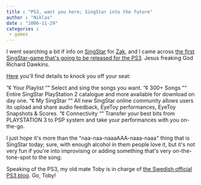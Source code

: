 ```yaml
---
title : "PS3, want you here; SingStar into the future"
author : "Niklas"
date : "2006-11-29"
categories : 
 - games
---
```


I went searching a bit if info on [SingStar](http://www.singstargame.com) for [Zak](http://www.flickr.com/photos/maosan/209075385), and I came across [the first SingStar-game that's going to be released for the PS3](http://www.webhallen.com/prod.php?id=61194). Jesus freaking God Richard Dawkins.

[Here](http://www.webhallen.com/prod.php?id=61194) you'll find details to knock you off your seat:

“¢ Your Playlist ““ Select and sing the songs you want. “¢ 300+ Songs ““ Entire SingStar PlayStation 2 catalogue and more available for download on day one. “¢ My SingStar ““ All new SingStar online community allows users ito upload and share audio feedback, EyeToy performances, EyeToy Snapshots & Scores. “¢ Connectivity ““ Transfer your best bits from PLAYSTATION 3 to PSP system and take your performances with you on-the-go.

I just hope it's more than the "naa-naa-naaaAAA-naaa-naaa" thing that is SingStar today; sure, with enough alcohol in them people love it, but it's not very fun if you're into improvising or adding something that's very on-the-tone-spot to the song.

Speaking of the PS3, my old mate Toby is in charge of [the Swedish official PS3 blog](http://ps3.blogg.se). Go, Toby!
